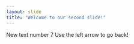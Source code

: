 ```yaml
---
layout: slide
title: "Welcome to our second slide!"
---
```

New text number 7
Use the left arrow to go back!
